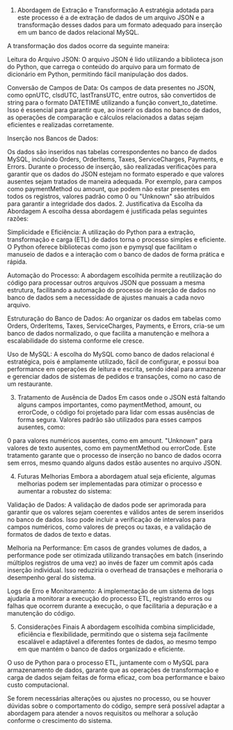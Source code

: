 1. Abordagem de Extração e Transformação
A estratégia adotada para este processo é a de extração de dados de um arquivo JSON e a transformação desses dados para um formato adequado para inserção em um banco de dados relacional MySQL.

A transformação dos dados ocorre da seguinte maneira:

Leitura do Arquivo JSON: O arquivo JSON é lido utilizando a biblioteca json do Python, que carrega o conteúdo do arquivo para um formato de dicionário em Python, permitindo fácil manipulação dos dados.

Conversão de Campos de Data: Os campos de data presentes no JSON, como opnUTC, clsdUTC, lastTransUTC, entre outros, são convertidos de string para o formato DATETIME utilizando a função convert_to_datetime. Isso é essencial para garantir que, ao inserir os dados no banco de dados, as operações de comparação e cálculos relacionados a datas sejam eficientes e realizadas corretamente.

Inserção nos Bancos de Dados:

Os dados são inseridos nas tabelas correspondentes no banco de dados MySQL, incluindo Orders, OrderItems, Taxes, ServiceCharges, Payments, e Errors.
Durante o processo de inserção, são realizadas verificações para garantir que os dados do JSON estejam no formato esperado e que valores ausentes sejam tratados de maneira adequada. Por exemplo, para campos como paymentMethod ou amount, que podem não estar presentes em todos os registros, valores padrão como 0 ou "Unknown" são atribuídos para garantir a integridade dos dados.
2. Justificativa da Escolha da Abordagem
A escolha dessa abordagem é justificada pelas seguintes razões:

Simplicidade e Eficiência: A utilização do Python para a extração, transformação e carga (ETL) de dados torna o processo simples e eficiente. O Python oferece bibliotecas como json e pymysql que facilitam o manuseio de dados e a interação com o banco de dados de forma prática e rápida.

Automação do Processo: A abordagem escolhida permite a reutilização do código para processar outros arquivos JSON que possuam a mesma estrutura, facilitando a automação do processo de inserção de dados no banco de dados sem a necessidade de ajustes manuais a cada novo arquivo.

Estruturação do Banco de Dados: Ao organizar os dados em tabelas como Orders, OrderItems, Taxes, ServiceCharges, Payments, e Errors, cria-se um banco de dados normalizado, o que facilita a manutenção e melhora a escalabilidade do sistema conforme ele cresce.

Uso de MySQL: A escolha do MySQL como banco de dados relacional é estratégica, pois é amplamente utilizado, fácil de configurar, e possui boa performance em operações de leitura e escrita, sendo ideal para armazenar e gerenciar dados de sistemas de pedidos e transações, como no caso de um restaurante.

3. Tratamento de Ausência de Dados
Em casos onde o JSON está faltando alguns campos importantes, como paymentMethod, amount, ou errorCode, o código foi projetado para lidar com essas ausências de forma segura. Valores padrão são utilizados para esses campos ausentes, como:

0 para valores numéricos ausentes, como em amount.
"Unknown" para valores de texto ausentes, como em paymentMethod ou errorCode.
Este tratamento garante que o processo de inserção no banco de dados ocorra sem erros, mesmo quando alguns dados estão ausentes no arquivo JSON.

4. Futuras Melhorias
Embora a abordagem atual seja eficiente, algumas melhorias podem ser implementadas para otimizar o processo e aumentar a robustez do sistema:

Validação de Dados: A validação de dados pode ser aprimorada para garantir que os valores sejam coerentes e válidos antes de serem inseridos no banco de dados. Isso pode incluir a verificação de intervalos para campos numéricos, como valores de preços ou taxas, e a validação de formatos de dados de texto e datas.

Melhoria na Performance: Em casos de grandes volumes de dados, a performance pode ser otimizada utilizando transações em batch (inserindo múltiplos registros de uma vez) ao invés de fazer um commit após cada inserção individual. Isso reduziria o overhead de transações e melhoraria o desempenho geral do sistema.

Logs de Erro e Monitoramento: A implementação de um sistema de logs ajudaria a monitorar a execução do processo ETL, registrando erros ou falhas que ocorrem durante a execução, o que facilitaria a depuração e a manutenção do código.

5. Considerações Finais
A abordagem escolhida combina simplicidade, eficiência e flexibilidade, permitindo que o sistema seja facilmente escalável e adaptável a diferentes fontes de dados, ao mesmo tempo em que mantém o banco de dados organizado e eficiente.

O uso de Python para o processo ETL, juntamente com o MySQL para armazenamento de dados, garante que as operações de transformação e carga de dados sejam feitas de forma eficaz, com boa performance e baixo custo computacional.

Se forem necessárias alterações ou ajustes no processo, ou se houver dúvidas sobre o comportamento do código, sempre será possível adaptar a abordagem para atender a novos requisitos ou melhorar a solução conforme o crescimento do sistema.
